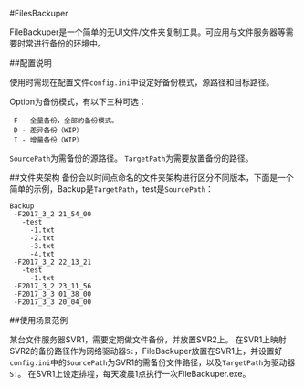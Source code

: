 #FilesBackuper

FileBackuper是一个简单的无UI文件/文件夹复制工具。可应用与文件服务器等需要时常进行备份的环境中。

##配置说明

使用时需现在配置文件``config.ini``中设定好备份模式，源路径和目标路径。

Option为备份模式，有以下三种可选：
```
 F - 全量备份，全部的备份模式。
 D - 差异备份（WIP）
 I - 增量备份（WIP）
```

``SourcePath``为需备份的源路径。
``TargetPath``为需要放置备份的路径。

##文件夹架构
备份会以时间点命名的文件夹架构进行区分不同版本，下面是一个简单的示例，Backup是``TargetPath``，test是``SourcePath``：
```
Backup
 -F2017_3_2 21_54_00
   -test
     -1.txt
     -2.txt
     -3.txt
     -4.txt
 -F2017_3_2 22_13_21
   -test
     -1.txt
 -F2017_3_2 23_11_56
 -F2017_3_3 01_38_00
 -F2017_3_3 20_04_00
```

##使用场景范例

某台文件服务器SVR1，需要定期做文件备份，并放置SVR2上。
在SVR1上映射SVR2的备份路径作为网络驱动器``S:``，FileBackuper放置在SVR1上，并设置好``config.ini``中的``SourcePath``为SVR1的需备份文件路径，以及``TargetPath``为驱动器``S:``。
在SVR1上设定排程，每天凌晨1点执行一次FileBackuper.exe。